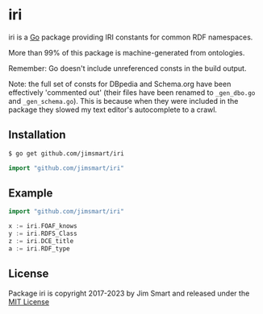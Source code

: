 # iri

iri is a [Go](https://golang.org) package providing IRI constants for common RDF namespaces.

More than 99% of this package is machine-generated from ontologies.

Remember: Go doesn't include unreferenced consts in the build output.

Note: the full set of consts for DBpedia and Schema.org have been effectively 'commented out' (their files have been renamed to `_gen_dbo.go` and `_gen_schema.go`). This is because when they were included in the package they slowed my text editor's autocomplete to a crawl. 

## Installation
```bash
$ go get github.com/jimsmart/iri
```

```go
import "github.com/jimsmart/iri"
```

## Example

```go
import "github.com/jimsmart/iri"

x := iri.FOAF_knows
y := iri.RDFS_Class
z := iri.DCE_title
a := iri.RDF_type
```

## License

Package iri is copyright 2017-2023 by Jim Smart and released under the [MIT License](LICENSE.md)
